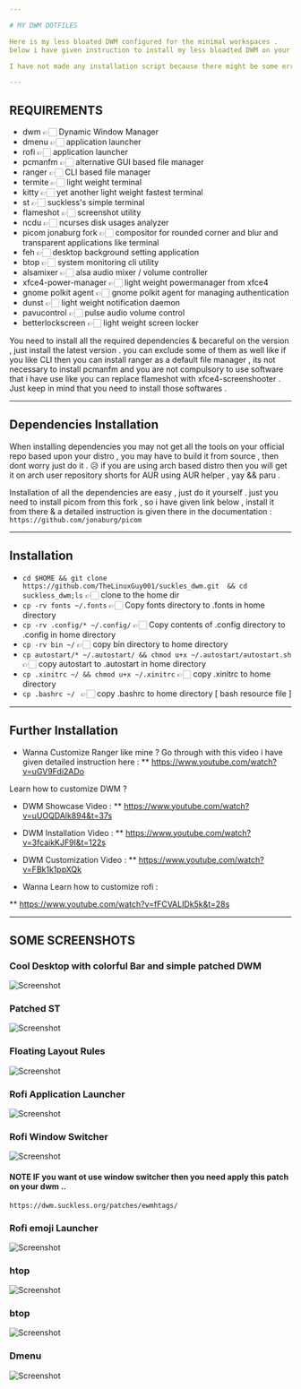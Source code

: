 ```yaml
---

# MY DWM DOTFILES

Here is my less bloated DWM configured for the minimal workspaces . 
below i have given instruction to install my less bloadted DWM on your distro . 

I have not made any installation script because there might be some erros while using this , so you need to setup all the things and configuration manually , so that you will understand how these configuration works and where to place the configuration files and what to install and what are the dependencies and required as well as used software are named below which will make your work easier 

---
```


## REQUIREMENTS	
* dwm 👉🏻 Dynamic Window Manager 
* dmenu 👉🏻 application launcher 
* rofi 👉🏻 application launcher 
* pcmanfm 👉🏻 alternative GUI based file manager 
* ranger 👉🏻 CLI based file manager 
* termite 👉🏻 light weight terminal 
* kitty 👉🏻 yet another light weight fastest terminal 
* st 👉🏻 suckless's simple terminal 
* flameshot 👉🏻 screenshot utility 
* ncdu 👉🏻 ncurses disk usages analyzer 
* picom jonaburg fork 👉🏻 compositor for rounded corner and blur and transparent applications like terminal 
* feh 👉🏻 desktop background setting application 
* btop 👉🏻 system monitoring cli utility
* alsamixer 👉🏻 alsa audio mixer / volume controller
* xfce4-power-manager 👉🏻 light weight powermanager from xfce4 
* gnome polkit agent 👉🏻 gnome polkit agent for managing authentication
* dunst 👉🏻 light weight notification daemon 
* pavucontrol 👉🏻 pulse audio volume control 
* betterlockscreen 👉🏻 light weight screen locker

You need to install all the required dependencies & becareful on the version , just install the latest version . you can exclude some of them as well like if you like CLI then you can install ranger as a default file manager , its not necessary to install pcmanfm and you are not compulsory to use software that i have use like you can replace flameshot with xfce4-screenshooter . Just keep in mind that you need to install those softwares .

---

## Dependencies Installation 

When installing dependencies you may not get all the tools on your official repo based upon your distro , you may have to build it from source , then dont worry just do it . 😥 if you are using arch based distro then you will get it on arch user repository shorts for AUR using AUR helper , yay && paru . 

Installation of all the dependencies are easy , just do it yourself . 
just you need to install picom from this fork , so i have given link below , install it from there & a detailed instruction is given there in the documentation : 
`https://github.com/jonaburg/picom`

---

## Installation 

* `cd $HOME && git clone https://github.com/TheLinuxGuy001/suckles_dwm.git  && cd suckless_dwm;ls` 👉🏻 clone to the home dir
* `cp -rv fonts ~/.fonts` 👉🏻  Copy fonts directory to .fonts in home directory
* `cp -rv .config/* ~/.config/` 👉🏻 Copy contents of .config directory to .config in home directory 
* `cp -rv bin ~/` 👉🏻 copy bin directory to home directory 
* `cp autostart/* ~/.autostart/ && chmod u+x ~/.autostart/autostart.sh` 👉🏻 copy autostart to .autostart in home directory
* `cp .xinitrc ~/ && chmod u+x ~/.xinitrc` 👉🏻 copy .xinitrc to home directory 
* `cp .bashrc ~/ ` 👉🏻 copy .bashrc to home directory [ bash resource file ]



---

## Further Installation 
* Wanna Customize Ranger like mine ? 
Go through with this video i have given detailed instruction here : 
** https://www.youtube.com/watch?v=uGV9Fdi2ADo

Learn how to customize DWM ? 
* DWM Showcase Video : 
** https://www.youtube.com/watch?v=uUOQDAlk894&t=37s

* DWM Installation Video : 
** https://www.youtube.com/watch?v=3fcaikKJF9I&t=122s

* DWM Customization Video : 
** https://www.youtube.com/watch?v=FBk1k1ppXQk

* Wanna Learn how to customize rofi : 

** https://www.youtube.com/watch?v=fFCVALIDk5k&t=28s

---

## SOME SCREENSHOTS 
### Cool Desktop with colorful Bar and simple patched DWM 
![Screenshot](Screenshots/desktop.png)

### Patched ST
![Screenshot](Screenshots/st.png)

### Floating Layout Rules 
![Screenshot](Screenshots/floating.png)

### Rofi Application Launcher 
![Screenshot](Screenshots/rofi.png)

### Rofi Window Switcher
![Screenshot](Screenshots/window-switcher.png)

#### NOTE IF you want ot use window switcher then you need apply this patch on your dwm .. 
`https://dwm.suckless.org/patches/ewmhtags/`


### Rofi emoji Launcher 
![Screenshot](Screenshots/emoji.png)

### htop
![Screenshot](Screenshots/htop.png)

### btop
![Screenshot](Screenshots/btop.png)

### Dmenu
![Screenshot](Screenshots/dmenu.png)

